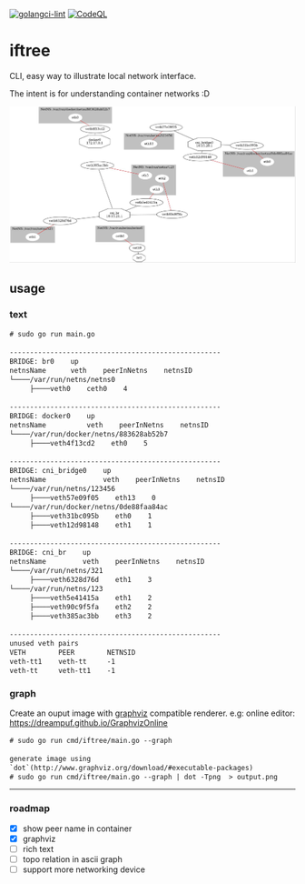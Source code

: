 [![golangci-lint](https://github.com/TianZong48/iftree/actions/workflows/golangci-lint.yml/badge.svg?branch=main)](https://github.com/TianZong48/iftree/actions/workflows/golangci-lint.yml)
[![CodeQL](https://github.com/TianZong48/iftree/actions/workflows/codeql-analysis.yml/badge.svg)](https://github.com/TianZong48/iftree/actions/workflows/codeql-analysis.yml)

# iftree

CLI, easy way to illustrate local network interface.

The intent is for understanding container networks :D

![networ-devices](./sample.jpg)

## usage

### text

```
# sudo go run main.go

----------------------------------------------------
BRIDGE: br0    up
netnsName      veth    peerInNetns    netnsID
└────/var/run/netns/netns0
     ├────veth0    ceth0    4

----------------------------------------------------
BRIDGE: docker0    up
netnsName          veth    peerInNetns    netnsID
└────/var/run/docker/netns/883628ab52b7
     ├────veth4f13cd2    eth0    5

----------------------------------------------------
BRIDGE: cni_bridge0    up
netnsName              veth    peerInNetns    netnsID
└────/var/run/netns/123456
     ├────veth57e09f05    eth13    0
└────/var/run/docker/netns/0de88faa84ac
     ├────veth31bc095b    eth0    1
     ├────veth12d98148    eth1    1

----------------------------------------------------
BRIDGE: cni_br    up
netnsName         veth    peerInNetns    netnsID
└────/var/run/netns/321
     ├────veth6328d76d    eth1    3
└────/var/run/netns/123
     ├────veth5e41415a    eth1    2
     ├────veth90c9f5fa    eth2    2
     ├────veth385ac3bb    eth3    2

----------------------------------------------------
unused veth pairs
VETH        PEER        NETNSID
veth-tt1    veth-tt     -1
veth-tt     veth-tt1    -1
```

### graph

Create an ouput image with [graphviz](https://www.graphviz.org/) compatible renderer.
e.g: online editor: https://dreampuf.github.io/GraphvizOnline

```
# sudo go run cmd/iftree/main.go --graph 

generate image using `dot`(http://www.graphviz.org/download/#executable-packages)
# sudo go run cmd/iftree/main.go --graph | dot -Tpng  > output.png
```

---

### roadmap

- [x] show peer name in container
- [x] graphviz
- [ ] rich text
- [ ] topo relation in ascii graph
- [ ] support more networking device
